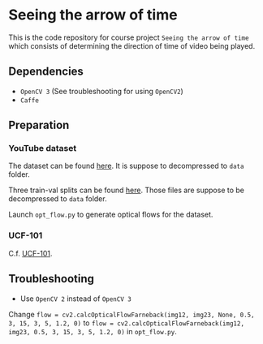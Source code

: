 # Seeing the arrow of time

This is the code repository for course project `Seeing the arrow of time` which consists of determining the direction of time of video being played.

## Dependencies

-   `OpenCV 3` (See troubleshooting for using `OpenCV2`)
-   `Caffe`

## Preparation

### YouTube dataset

The dataset can be found [here](http://www.robots.ox.ac.uk/~vgg/data/arrow/ArrowDataAll.tgz). It is suppose to decompressed to `data` folder.

Three train-val splits can be found [here](https://s3.eu-central-1.amazonaws.com/mva-boeingx/youtube/train-val.tar.gz). Those files are suppose to be decompressed to `data` folder.

Launch `opt_flow.py` to generate optical flows for the dataset.

### UCF-101

C.f. [UCF-101](ucf101/). 

## Troubleshooting

-   Use `OpenCV 2` instead of `OpenCV 3`

Change `flow = cv2.calcOpticalFlowFarneback(img12, img23, None, 0.5, 3, 15, 3, 5, 1.2, 0)` to `flow = cv2.calcOpticalFlowFarneback(img12, img23, 0.5, 3, 15, 3, 5, 1.2, 0)` in `opt_flow.py`.
